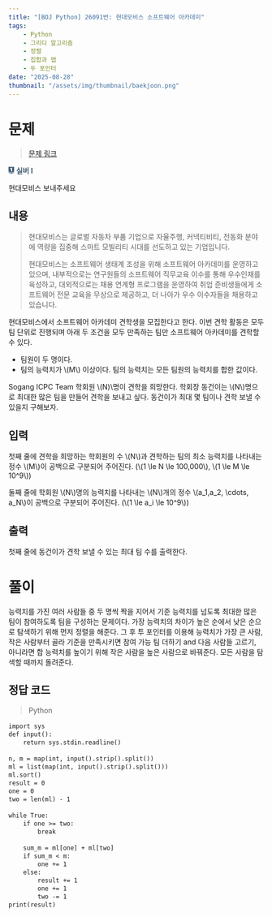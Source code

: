 ```yaml
---
title: "[BOJ Python] 26091번: 현대모비스 소프트웨어 아카데미"
tags:
    - Python
    - 그리디 알고리즘
    - 정렬
    - 집합과 맵
    - 두 포인터
date: "2025-08-28"
thumbnail: "/assets/img/thumbnail/baekjoon.png"
---
```


# 문제  

> [문제 링크](https://www.acmicpc.net/problem/26091)
<span style="display: inline-flex; align-items: center;">
  <img src="/img/tier/silver1.png" alt="Silver I" style="height:1em; width:auto; margin-right:4px;">
  <span style="color:#405B73; font-weight:bold;">실버 I</span>
</span>

현대모비스 보내주세요
## 내용

> 현대모비스는 글로벌 자동차 부품 기업으로 자율주행, 커넥티비티, 전동화 분야에 역량을 집중해 스마트 모빌리티 시대를 선도하고 있는 기업입니다.
> 
> 현대모비스는 소프트웨어 생태계 조성을 위해 소프트웨어 아카데미를 운영하고 있으며, 내부적으로는 연구원들의 소프트웨어 직무교육 이수를 통해 우수인재를 육성하고, 대외적으로는 채용 연계형 프로그램을 운영하여 취업 준비생들에게 소프트웨어 전문 교육을 무상으로 제공하고, 더 나아가 우수 이수자들을 채용하고 있습니다.

현대모비스에서 소프트웨어 아카데미 견학생을 모집한다고 한다. 이번 견학 활동은 모두 팀 단위로 진행되며 아래 두 조건을 모두 만족하는 팀만 소프트웨어 아카데미를 견학할 수 있다.

- 팀원이 두 명이다.
- 팀의 능력치가 \\(M\\) 이상이다. 팀의 능력치는 모든 팀원의 능력치를 합한 값이다.

Sogang ICPC Team 학회원 \\(N)\\명이 견학을 희망한다. 학회장 동건이는 \\(N\\)명으로 최대한 많은 팀을 만들어 견학을 보내고 싶다. 동건이가 최대 몇 팀이나 견학 보낼 수 있을지 구해보자.

## 입력
첫째 줄에 견학을 희망하는 학회원의 수 \\(N\\)과 견학하는 팀의 최소 능력치를 나타내는 정수 \\(M\\)이 공백으로 구분되어 주어진다. (\\(1 \le N \le 100\,000\\), \\(1 \le M \le 10^9\\))

둘째 줄에 학회원 \\(N\\)명의 능력치를 나타내는 \\(N\\)개의 정수 \\(a_1,a_2, \cdots, a_N\\)이 공백으로 구분되어 주어진다. (\\(1 \le a_i \le 10^9\\))

## 출력
첫째 줄에 동건이가 견학 보낼 수 있는 최대 팀 수를 출력한다.

# 풀이
능력치를 가진 여러 사람들 중 두 명씩 짝을 지어서 기준 능력치를 넘도록 최대한 많은 팀이 참여하도록 팀을 구성하는 문제이다.
가장 능력치의 차이가 높은 순에서 낮은 순으로 탐색하기 위해 먼저 정렬을 해준다.
그 후 투 포인터를 이용해 능력치가 가장 큰 사람, 작은 사람부터 골라 기준을 만족시키면 참여 가능 팀 더하기 and 다음 사람들 고르기, 아니라면 합 능력치를 높이기 위해 작은 사람을 높은 사람으로 바꿔준다.
모든 사람을 탐색할 때까지 돌려준다.

## 정답 코드
> Python

```
import sys
def input():
    return sys.stdin.readline()

n, m = map(int, input().strip().split())
ml = list(map(int, input().strip().split()))
ml.sort()
result = 0
one = 0
two = len(ml) - 1

while True:
    if one >= two:
        break

    sum_m = ml[one] + ml[two]
    if sum_m < m:
        one += 1
    else:
        result += 1
        one += 1
        two -= 1
print(result)
```

